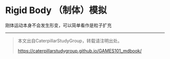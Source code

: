 # Rigid Body （制体）模拟

刚体运动本身不会发生形变，可以简单看作是粒子扩充




------------------------------

> 本文出自CaterpillarStudyGroup，转载请注明出处。
>
> https://caterpillarstudygroup.github.io/GAMES101_mdbook/